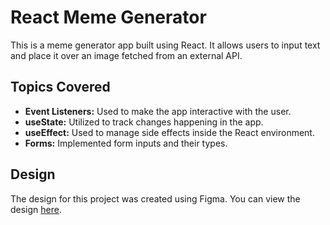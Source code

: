 # React Meme Generator

This is a meme generator app built using React. It allows users to input text and place it over an image fetched from an external API.

## Topics Covered

- **Event Listeners:** Used to make the app interactive with the user.
- **useState:** Utilized to track changes happening in the app.
- **useEffect:** Used to manage side effects inside the React environment.
- **Forms:** Implemented form inputs and their types.

## Design

The design for this project was created using Figma. You can view the design [here](https://www.figma.com/file/MoLwFPHNHJVrzdFurxHzNV/Meme-Generator?node-id=0%3A1).
